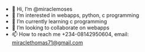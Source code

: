 - 👋 Hi, I’m @miraclemoses
- 👀 I’m interested in webapps, python, c programming
- 🌱 I’m currently learning c programming
- 💞️ I’m looking to collaborate on webapps
- 📫 How to reach me +234-08142950604, email: miraclethomas71@gmail.com

<!---
miraclemoses/miraclemoses is a ✨ special ✨ repository because its `README.md` (this file) appears on your GitHub profile.
You can click the Preview link to take a look at your changes.
--->
